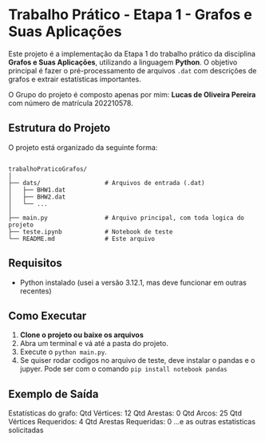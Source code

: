 # Trabalho Prático - Etapa 1 - Grafos e Suas Aplicações

Este projeto é a implementação da Etapa 1 do trabalho prático da disciplina **Grafos e Suas Aplicações**, utilizando a linguagem **Python**. O objetivo principal é fazer o pré-processamento de arquivos `.dat` com descrições de grafos e extrair estatísticas importantes.

O Grupo do projeto é composto apenas por mim: **Lucas de Oliveira Pereira** com número de matrícula 202210578.

## Estrutura do Projeto

O projeto está organizado da seguinte forma:

```

trabalhoPraticoGrafos/
│
├── dats/                  # Arquivos de entrada (.dat)
│   ├── BHW1.dat
│   ├── BHW2.dat
│   └── ...
│
├── main.py                # Arquivo principal, com toda logica do projeto
├── teste.ipynb            # Notebook de teste
└── README.md              # Este arquivo

```

## Requisitos

- Python instalado (usei a versão 3.12.1, mas deve funcionar em outras recentes)

## Como Executar

1. **Clone o projeto ou baixe os arquivos**
2. Abra um terminal e vá até a pasta do projeto.
3. Execute o `python main.py`.
4. Se quiser rodar codigos no arquivo de teste, deve instalar o pandas e o jupyer. Pode ser com o comando `pip install notebook pandas`

## Exemplo de Saída

Estatísticas do grafo:
Qtd Vértices: 12
Qtd Arestas: 0
Qtd Arcos: 25
Qtd Vértices Requeridos: 4
Qtd Arestas Requeridas: 0
...e as outras estatisticas solicitadas
